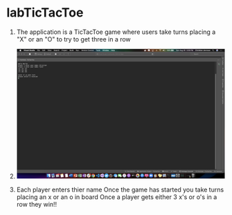 # labTicTacToe

1. The application is a TicTacToe game where users take turns placing a "X" or an "O" to try to get three in a row

2. ![TicTacToe pic](./Assets/tictactoe.png)

3. Each player enters thier name
   Once the game has started you take turns placing an x or an o in board
   Once a player gets either 3 x's or o's in a row they win!!
